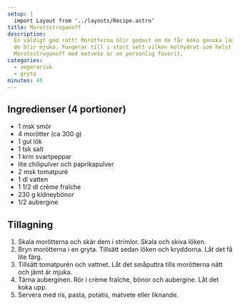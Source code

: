 ```yaml
---
setup: |
  import Layout from '../layouts/Recipe.astro'
title: Morotsstroganoff
description:
  En väldigt god rätt! Morötterna blir godast om de får koka ganska länge så att
  de blir mjuka. Fungerar till i stort sett vilken kolhydrat som helst.
  Morotsstroganoff med matvete är en personlig favorit.
categories:
  - vegerarisk
  - gryta
minutes: 45
---
```


## Ingredienser (4 portioner)

- 1 msk smör
- 4 morötter (ca 300 g)
- 1 gul lök
- 1 tsk salt
- 1 krm svartpeppar
- lite chilipulver och paprikapulver
- 2 msk tomatpuré
- 1 dl vatten
- 1 1/2 dl crème fraîche
- 230 g kidneybönor
- 1/2 aubergine

## Tillagning

1. Skala morötterna och skär dem i strimlor. Skala och skiva löken.
1. Bryn morötterna i en gryta. Tillsätt sedan löken och kryddorna. Låt det få
   lite färg.
1. Tillsätt tomatpurén och vattnet. Låt det småputtra tills morötterna nätt och
   jämt är mjuka.
1. Tärna auberginen. Rör i crème fraîche, bönor och aubergine. Låt det koka upp.
1. Servera med ris, pasta, potatis, matvete eller liknande.
